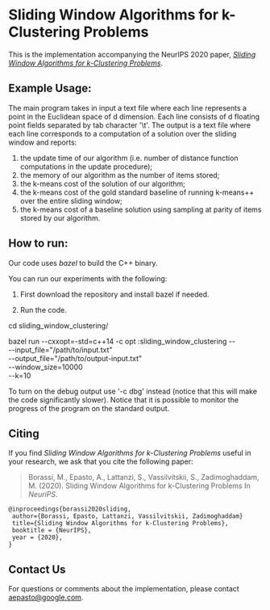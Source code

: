 Sliding Window Algorithms for k-Clustering Problems
===============================

This is the implementation accompanying the NeurIPS 2020 paper,
[_Sliding Window Algorithms for k-Clustering Problems_](https://arxiv.org/abs/2006.05850).


Example Usage:
--------------

The main program takes in input a text file where each line represents a point
in the Euclidean space of d dimension. Each line consists of d floating point
fields separated by tab character '\t'. The output is a text file where each
line corresponds to a computation of a solution over the sliding window and
reports:
1) the update time of our algorithm (i.e. number of distance function
computations in the update procedure);
2) the memory of our algorithm as the number of items stored;
3) the k-means cost of the solution of our algorithm;
4) the k-means cost of the gold standard baseline of running k-means++
 over the entire sliding window;
5) the k-means cost of a baseline solution using sampling at parity of items
 stored by our algorithm.


How to run:
-------
Our code uses *bazel* to build the C++ binary.

You can run our experiments with the following:

1) First download the repository and install bazel if needed.

2) Run the code.

cd sliding_window_clustering/

bazel run --cxxopt=-std=c++14 -c opt :sliding_window_clustering -- \
 --input_file="/path/to/input.txt" \
 --output_file="/path/to/output-input.txt" \
 --window_size=10000 \
 --k=10

To turn on the debug output use '-c dbg' instead (notice that this will make the
code significantly slower). Notice that it is possible to monitor the progress
of the program on the standard output.

Citing
------
If you find _Sliding Window Algorithms for k-Clustering Problems_ useful in your
research, we ask that you cite the following paper:

> Borassi, M., Epasto, A., Lattanzi, S., Vassilvitskii, S., Zadimoghaddam, M. (2020).
> Sliding Window Algorithms for k-Clustering Problems
> In _NeuriPS_.

    @inproceedings{borassi2020sliding,
     author={Borassi, Epasto, Lattanzi, Vassilvitskii, Zadimoghaddam}
     title={Sliding Window Algorithms for k-Clustering Problems},
     booktitle = {NeurIPS},
     year = {2020},
    }

Contact Us
----------
For questions or comments about the implementation, please contact
<aepasto@google.com>.
